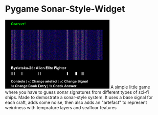 # Pygame Sonar-Style-Widget
 ![An image of the widget, showing a frequency spectrum alongside a reference signature for a type of ship](https://raw.githubusercontent.com/RugnirViking/Pygame-Sonar-Style-Widget/main/screenshot1.PNG)
A simple little game where you have to guess sonar signatures from different types of sci-fi ships. Made to demostrate a sonar-style system.
It uses a base signal for each craft, adds some noise, then also adds an "artefact" to represent weirdness with temprature layers and seafloor features
